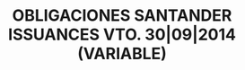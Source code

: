 ---
layout: asset
title: OBLIGACIONES SANTANDER ISSUANCES VTO. 30|09|2014 (VARIABLE)
isin: XS0201170106
---